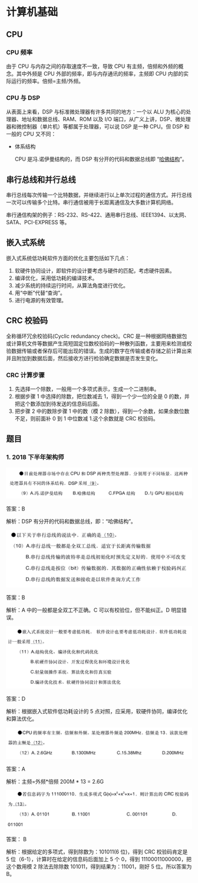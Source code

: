 # 计算机基础

## CPU

### CPU 频率

由于 CPU 与内存之间的存取速度不一致，导致 CPU 有主频，倍频和外频的概念。其中外频是 CPU 外部的频率，即与内存通讯的频率，主频即 CPU 内部的实际运行的频率。倍频=主频/外频。

### CPU 与 DSP

从表面上来看，DSP 与标准微处理器有许多共同的地方：一个以 ALU 为核心的处理器、地址和数据总线、RAM、ROM 以及 I/O 端口，从广义上讲，DSP、微处理器和微控制器（单片机）等都属于处理器，可以说 DSP 是一种 CPU。但 DSP 和一般的 CPU 又不同：

- 体系结构

  CPU 是冯.诺伊曼结构的，而 DSP 有分开的代码和数据总线即 “[哈佛结构](https://zh.wikipedia.org/wiki/%E5%93%88%E4%BD%9B%E7%BB%93%E6%9E%84)”。

## 串行总线和并行总线

串行总线每次传输一个比特数据，并继续进行以上单次过程的通信方式。并行总线一次可以传输多个比特。串行通信被用于长距离通信及大多数计算机网络。

串行通信构架的例子：RS-232、RS-422、通用串行总线、IEEE1394、以太网、SATA、PCI-EXPRESS 等。

## 嵌入式系统

嵌入式系统低功耗软件方面的优化主要包括如下几点：

1. 软硬件协同设计，即软件的设计要考虑与硬件的匹配，考虑硬件因素。
2. 编译优化，采用低功耗的编译技术。
3. 减少系统的持续运行时间，从算法角度进行优化。
4. 用“中断”代替“查询”。
5. 进行电源的有效管理。

## CRC 校验码

全称循环冗余校验码(Cyclic redundancy check)。CRC 是一种根据网络数据包或计算机文件等数据产生简短固定位数校验码的一种散列函数，主要用来检测或校验数据传输或者保存后可能出现的错误。生成的数字在传输或者存储之前计算出来并且附加到数据后面，然后接收方进行检验确定数据是否发生变化。

### CRC 计算步骤

1. 先选择一个除数，一般用一个多项式表示，生成一个二进制串。
2. 根据步骤 1 中选择的除数，把位数减去 1，得到一个少一位的全是 0 的数，并把这个数添加到待发送的信息码后面。
3. 把步骤 2 中的数除步骤 1 中的数（模 2 除数），得到一个余数，如果余数位数不足，则前面补 0 到 1 中位数减 1.这个余数就是 CRC 校验码。

## 题目

### 1. 2018 下半年架构师

![题目1](./imgs/ex-2018-2_9.png)

答案：B

解析：DSP 有分开的代码和数据总线，即：“哈佛结构”。

![题目2](./imgs/ex-2018-2_10.png)

答案：B

解析：A 中的一般都是全双工不正确。C 可以有校验位，但不能纠正。D 明显错误。

![题目3](./imgs/ex-2018-2_11.jpg)

答案：D

解析：根据嵌入式软件低功耗设计的 5 点对照，应采用，软硬件协同，编译优化和算法优化。

![题目4](./imgs/ex-2018-2_12.jpg)

答案：A

解析：主频=外频*倍频 200M * 13 = 2.6G

![题目5](./imgs/ex-2018-2_13.png)

答案： B

解析：根据给定的多项式，得到除数为：101011(6 位)，得到 CRC 校验码肯定是 5 位（6-1），计算时在给定的信息码后面加上 5 个 0，得到 11100011000000，把这个数用模 2 除法去除除数 101011，得到结果为：11001，刚好 5 位。所以答案为 B。
